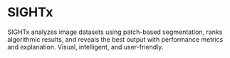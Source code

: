 # SIGHTx
SIGHTx analyzes image datasets using patch-based segmentation, ranks algorithmic results, and reveals the best output with performance metrics and explanation. Visual, intelligent, and user-friendly.
